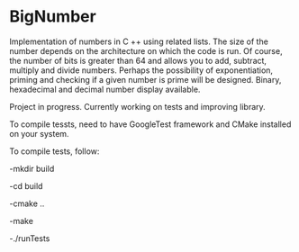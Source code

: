 # BigNumber
Implementation of numbers in C ++ using related lists. 
The size of the number depends on the architecture on which the code is run. Of course, the number of bits is greater than 64 and allows you to add, subtract, multiply and divide numbers. 
Perhaps the possibility of exponentiation, priming and checking if a given number is prime will be designed. 
Binary, hexadecimal and decimal number display available. 

Project in progress. Currently working on tests and improving library.

To compile tessts, need to have GoogleTest framework and CMake installed on your system.

To compile tests, follow:

-mkdir build

-cd build

-cmake ..

-make

-./runTests
